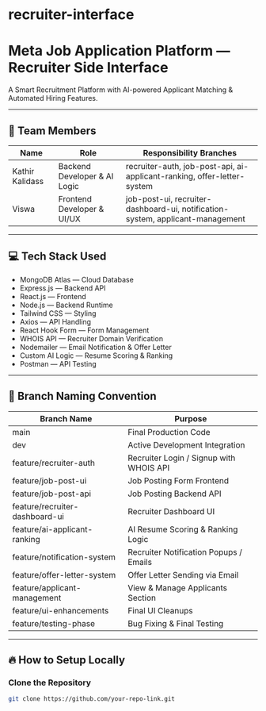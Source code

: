 # recruiter-interface

# Meta Job Application Platform — Recruiter Side Interface

A Smart Recruitment Platform with AI-powered Applicant Matching & Automated Hiring Features.

---

## 👥 Team Members

| Name              | Role                                      | Responsibility Branches                                                                 |
|------------------|-------------------------------------------|------------------------------------------------------------------------------------------|
| Kathir Kalidass  | Backend Developer & AI Logic              | recruiter-auth, job-post-api, ai-applicant-ranking, offer-letter-system                  |
| Viswa            | Frontend Developer & UI/UX                | job-post-ui, recruiter-dashboard-ui, notification-system, applicant-management           |

---

## 💻 Tech Stack Used

- MongoDB Atlas — Cloud Database
- Express.js — Backend API
- React.js — Frontend
- Node.js — Backend Runtime
- Tailwind CSS — Styling
- Axios — API Handling
- React Hook Form — Form Management
- WHOIS API — Recruiter Domain Verification
- Nodemailer — Email Notification & Offer Letter
- Custom AI Logic — Resume Scoring & Ranking
- Postman — API Testing

---

## 🌿 Branch Naming Convention

| Branch Name                 | Purpose                                               |
|----------------------------|--------------------------------------------------------|
| main                       | Final Production Code                                 |
| dev                        | Active Development Integration                        |
| feature/recruiter-auth     | Recruiter Login / Signup with WHOIS API               |
| feature/job-post-ui        | Job Posting Form Frontend                             |
| feature/job-post-api       | Job Posting Backend API                               |
| feature/recruiter-dashboard-ui | Recruiter Dashboard UI                            |
| feature/ai-applicant-ranking  | AI Resume Scoring & Ranking Logic                  |
| feature/notification-system   | Recruiter Notification Popups / Emails             |
| feature/offer-letter-system   | Offer Letter Sending via Email                     |
| feature/applicant-management  | View & Manage Applicants Section                   |
| feature/ui-enhancements       | Final UI Cleanups                                  |
| feature/testing-phase         | Bug Fixing & Final Testing                         |

---

## 🔥 How to Setup Locally

### Clone the Repository
```bash
git clone https://github.com/your-repo-link.git
